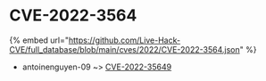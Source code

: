 # CVE-2022-3564
{% embed url="https://github.com/Live-Hack-CVE/full_database/blob/main/cves/2022/CVE-2022-3564.json" %}

* antoinenguyen-09 ~> [CVE-2022-35649](https://www.alice-snow.ru/2022/database/cve-2022-3564/cve-2022-35649-antoinenguyen-09)